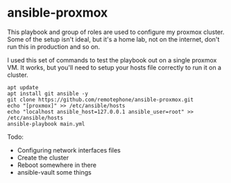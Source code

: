 ﻿# ansible-proxmox

This playbook and group of roles are used to configure my proxmox cluster. Some of the setup isn't ideal, but it's a home lab, not on the internet, don't run this in production and so on.


I used this set of commands to test the playbook out on a single proxmox VM. It works, but you'll need to setup your hosts file correctly to run it on a cluster. 

~~~
apt update
apt install git ansible -y
git clone https://github.com/remotephone/ansible-proxmox.git
echo "[proxmox]" >> /etc/ansible/hosts
echo "localhost ansible_host=127.0.0.1 ansible_user=root" >> /etc/ansible/hosts
ansible-playbook main.yml
~~~

Todo:
* Configuring network interfaces files
* Create the cluster
* Reboot somewhere in there
* ansible-vault some things

